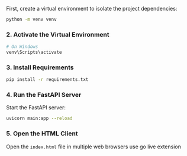 

First, create a virtual environment to isolate the project dependencies:

```bash
python -m venv venv
```

### 2. Activate the Virtual Environment

```bash
# On Windows
venv\Scripts\activate
```

### 3. Install Requirements

```bash
pip install -r requirements.txt
```

### 4. Run the FastAPI Server

Start the FastAPI server:

```bash
uvicorn main:app --reload
```

### 5. Open the HTML Client

Open the `index.html` file in multiple web browsers use go live extension
